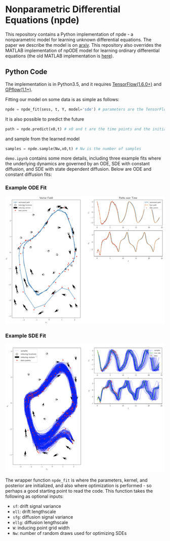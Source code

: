 # Nonparametric Differential Equations (npde)

This repository contains a Python implementation of npde - a nonparametric model for learning unknown differential equations. The paper we describe the model is on [arxiv](https://arxiv.org/abs/1807.05748). This repository also overrides the MATLAB implementation of npODE model for learning ordinary differential equations (the old MATLAB implementation is [here](https://github.com/cagatayyildiz/npode)).

## Python Code
The implementation is in Python3.5, and it requires [TensorFlow(1.6.0+)](https://www.tensorflow.org/) and [GPflow(1.1+)](https://github.com/GPflow/GPflow).

Fitting our model on some data is as simple as follows:
```python
npde = npde_fit(sess, t, Y, model='sde') # parameters are the TensorFlow session, time points and observations. model could be ode/sde
```

It is also possible to predict the future
```python
path = npde.predict(x0,t) # x0 and t are the time points and the initial value
```
and sample from the learned model
```python
samples = npde.sample(Nw,x0,t) # Nw is the number of samples
```

``demo.ipynb`` contains some more details, including three example fits where the underlying dynamics are governed by an ODE, SDE with constant diffusion, and SDE with state dependent diffusion. Below are ODE and constant diffusion fits:

### Example ODE Fit
![ODE](etc/ode.png)

### Example SDE Fit
![SDE](etc/sde.png)

The wrapper function ``npde_fit`` is where the parameters, kernel, and posterior are initialized, and also where optimization is performed - so perhaps a good starting point to read the code. This function takes the following as optional inputs:
 * ``sf``: drift signal variance
 * ``ell``: drift lengthscale
 * ``sfg``: diffusion signal variance
 * ``ellg``: diffusion lengthscale
 * ``W``: inducing point grid width
 * ``Nw``: number of random draws used for optimizing SDEs
